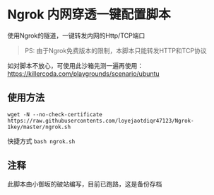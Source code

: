# Ngrok 内网穿透一键配置脚本

使用Ngrok的隧道，一键转发内网的Http/TCP端口

> PS: 由于Ngrok免费版本的限制，本脚本只能转发HTTP和TCP协议

如对脚本不放心，可使用此沙箱先测一遍再使用：https://killercoda.com/playgrounds/scenario/ubuntu

## 使用方法

```shell
wget -N --no-check-certificate https://raw.githubusercontents.com/loyejaotdiqr47123/Ngrok-1key/master/ngrok.sh
```

快捷方式 `bash ngrok.sh`

## 注释
此脚本由小御坂的破站编写，目前已跑路，这是备份存档
